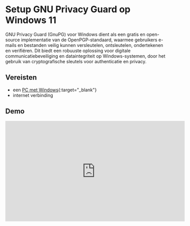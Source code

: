 # Setup GNU Privacy Guard op Windows 11

GNU Privacy Guard (GnuPG) voor Windows dient als een gratis en open-source implementatie van de OpenPGP-standaard, waarmee gebruikers e-mails en bestanden veilig kunnen versleutelen, ontsleutelen, ondertekenen en verifiëren. Dit biedt een robuuste oplossing voor digitale communicatiebeveiliging en dataintegriteit op Windows-systemen, door het gebruik van cryptografische sleutels voor authenticatie en privacy.

## Vereisten
- een [PC met Windows](../../tutorials/setup-windows11-linuxmint22-dual-boot-uefi/index.md ){:target="_blank"}
- internet verbinding

## Demo
<iframe width="560" height="315" src="https://www.youtube.com/embed/UbcAhyEt_wo?autoplay=0&loop=0&mute=0" title="YouTube video player" frameborder="0" allow="accelerometer; autoplay; clipboard-write; encrypted-media; gyroscope; picture-in-picture; web-share" referrerpolicy="strict-origin-when-cross-origin" allowfullscreen></iframe>